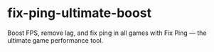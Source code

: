 # fix-ping-ultimate-boost
Boost FPS, remove lag, and fix ping in all games with Fix Ping — the ultimate game performance tool.
